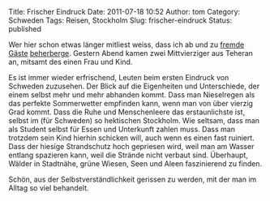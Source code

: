 Title: Frischer Eindruck
Date: 2011-07-18 10:52
Author: tom
Category: Schweden
Tags: Reisen, Stockholm
Slug: frischer-eindruck
Status: published

Wer hier schon etwas länger mitliest weiss, dass ich ab und zu
[fremde](http://www.fiket.de/2007/01/11/gaeste-vom-hospitality-club/)
[Gäste](http://www.fiket.de/2009/01/21/gaestescharen/)
[beherberge](http://www.fiket.de/2009/09/17/gaeste-internet/). Gestern
Abend kamen zwei Mittvierziger aus Teheran an, mitsamt des einen Frau
und Kind.

Es ist immer wieder erfrischend, Leuten beim ersten Eindruck von
Schweden zuzusehen. Der Blick auf die Eigenheiten und Unterschiede, der
einem selbst mehr und mehr abhanden kommt. Dass man Nieselregen als das
perfekte Sommerwetter empfinden kann, wenn man von über vierzig Grad
kommt. Dass die Ruhe und Menschenleere das erstaunlichste ist, selbst im
(für Schweden) so hektischen Stockholm. Wie seltsam, dass man als
Student selbst für Essen und Unterkunft zahlen muss. Dass man trotzdem
sein Kind hierhin schicken will, auch wenn es einen fast ruiniert. Dass
der hiesige Strandschutz hoch gepriesen wird, weil man am Wasser entlang
spazieren kann, weil die Strände nicht verbaut sind. Überhaupt, Wälder
in Stadtnähe, grüne Wiesen, Seen und Aleen faszinierend zu finden.

Schön, aus der Selbstverständlichkeit gerissen zu werden, mit der man im
Alltag so viel behandelt.

